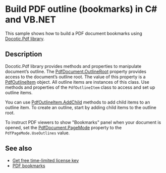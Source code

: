 # Build PDF outline (bookmarks) in C# and VB.NET

This sample shows how to build a PDF document bookmarks using [Docotic.Pdf library](https://bitmiracle.com/pdf-library/).

## Description

Docotic.Pdf library provides methods and properties to manipulate document’s outline. The [PdfDocument.OutlineRoot](https://api.docotic.com/pdfdocument-outlineroot) property provides access to the document’s outline root. The value of this property is a [PdfOutlineItem](https://api.docotic.com/pdfoutlineitem) object. All outline items are instances of this class. Use methods and properties of the `PdfOutlineItem` class to access and set up outline items.

You can use [PdfOutlineItem.AddChild](https://api.docotic.com/pdfoutlineitem-addchild) methods to add child items to an outline item. To create an outline, start by adding child items to the outline root. 

To instruct PDF viewers to show "Bookmarks" panel when your document is opened, set the [PdfDocument.PageMode](https://api.docotic.com/pdfdocument-pagemode) property to the `PdfPageMode.UseOutlines` value.

## See also
* [Get free time-limited license key](https://bitmiracle.com/pdf-library/download)
* [PDF bookmarks](https://bitmiracle.com/pdf-library/edit/#bookmarks)